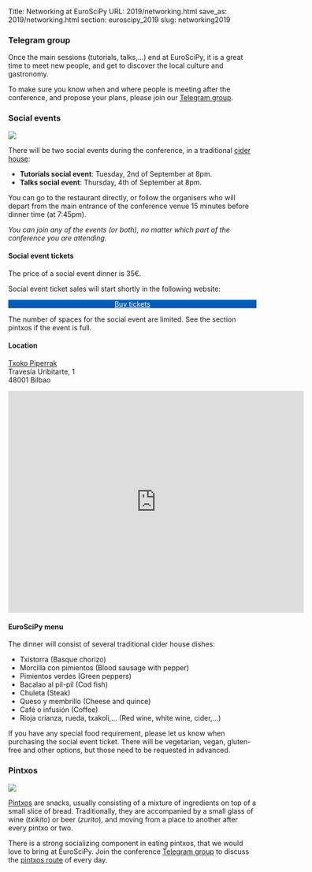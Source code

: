 Title: Networking at EuroSciPy
URL: 2019/networking.html
save_as: 2019/networking.html
section: euroscipy_2019
slug: networking2019

### Telegram group

Once the main sessions (tutorials, talks,...) end at EuroSciPy, it is a great time to meet
new people, and get to discover the local culture and gastronomy.

To make sure you know when and where people is meeting after the conference, and propose your
plans, please join our <a href="https://t.me/euroscipy">Telegram group</a>.

### Social events

![](../static/2019/sidreria.jpeg)

There will be two social events during the conference, in a traditional
<a href="https://en.wikipedia.org/wiki/Sagardotegi">cider house</a>:

* __Tutorials social event__: Tuesday, 2nd of September at 8pm.
* __Talks social event__: Thursday, 4th of September at 8pm.

You can go to the restaurant directly, or follow the organisers who will depart from the main entrance 
of the conference venue 15 minutes before dinner time (at 7:45pm).

_You can join any of the events (or both), no matter which part of the conference you are attending._

#### Social event tickets

The price of a social event dinner is 35€.

Social event ticket sales will start shortly in the following website:

<div style="width: 100%; text-align: center;">
    <div class="button" style="background-color: #005db8;">
        <a href="https://ti.to/acpyss/euroscipy-2019"
           style="color: white;"
           target="_blank">Buy tickets</a>
    </div>
</div>

The number of spaces for the social event are limited. See the section pintxos if the event is full.

#### Location

[Txoko Piperrak](http://www.txokopiperrak.com/)<br/>
Travesía Uribitarte, 1<br/>
48001 Bilbao

<iframe src="https://www.google.com/maps/embed?pb=!1m18!1m12!1m3!1d2905.4142366048204!2d-2.928685684279176!3d43.26369688554721!2m3!1f0!2f0!3f0!3m2!1i1024!2i768!4f13.1!3m3!1m2!1s0xd4e4fda73f10843%3A0x3240389a80937f1c!2sTxoko+Piperrak+Comidas+Grupos!5e0!3m2!1sen!2sde!4v1562518438559!5m2!1sen!2sde" width="600" height="450" frameborder="0" style="border:0" allowfullscreen>
</iframe>

#### EuroSciPy menu

The dinner will consist of several traditional cider house dishes:

- Txistorra (Basque chorizo)
- Morcilla con pimientos (Blood sausage with pepper)
- Pimientos verdes (Green peppers)
- Bacalao al pil-pil (Cod fish)
- Chuleta (Steak)
- Queso y membrillo (Cheese and quince)
- Café o infusión (Coffee)
- Rioja crianza, rueda, txakoli,... (Red wine, white wine, cider,...)

If you have any special food requirement, please let us know when purchasing the
social event ticket. There will be vegetarian, vegan, gluten-free and other options,
but those need to be requested in advanced.

### Pintxos

![](../static/2019/pintxos.jpeg)

[Pintxos](https://en.wikipedia.org/wiki/Pincho) are snacks, usually consisting of a mixture of
ingredients on top of a small slice of bread. Traditionally, they are accompanied by a small
glass of wine (_txikito_) or beer (_zurito_), and moving from a place to another after every
pintxo or two.

There is a strong socializing component in eating pintxos, that we would love to bring at
EuroSciPy. Join the conference <a href="https://t.me/euroscipy">Telegram group</a> to discuss
the <a href="http://www.bilbaoturismo.net/BilbaoTurismo/en/rutas_2">pintxos route</a> of every
day.
